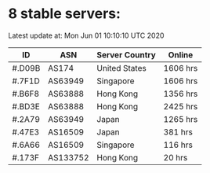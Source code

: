 # 8 stable servers:

Latest update at: Mon Jun 01 10:10:10 UTC 2020

| ID | ASN | Server Country | Online |
| -- | --- | -------------- | ------ |
| #.D09B | AS174 | United States | 1606 hrs |
| #.7F1D | AS63949 | Singapore | 1606 hrs |
| #.B6F8 | AS63888 | Hong Kong | 1356 hrs |
| #.BD3E | AS63888 | Hong Kong | 2425 hrs |
| #.2A79 | AS63949 | Japan | 1265 hrs |
| #.47E3 | AS16509 | Japan | 381 hrs |
| #.6A66 | AS16509 | Singapore | 116 hrs |
| #.173F | AS133752 | Hong Kong | 20 hrs |


